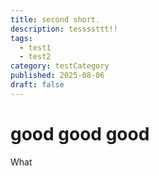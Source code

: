 ```yaml
---
title: second short.
description: tessssttt!!
tags:
  - test1
  - test2
category: testCategory
published: 2025-08-06
draft: false
---
```


# good good good

What
